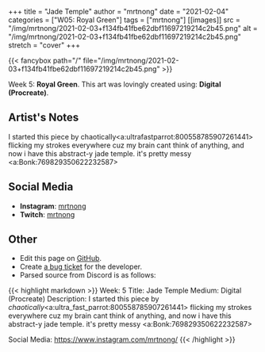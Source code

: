 +++
title =       "Jade Temple"
author =      "mrtnong"
date =        "2021-02-04"
categories =  ["W05: Royal Green"]
tags =        ["mrtnong"]
[[images]]
                      src = "/img/mrtnong/2021-02-03+f134fb41fbe62dbf11697219214c2b45.png"
                      alt = "/img/mrtnong/2021-02-03+f134fb41fbe62dbf11697219214c2b45.png"
                      stretch = "cover"
+++


{{< fancybox path="/" file="/img/mrtnong/2021-02-03+f134fb41fbe62dbf11697219214c2b45.png" >}}


Week 5: **Royal Green**. This art was lovingly created using: **Digital (Procreate)**.

## Artist's Notes

I started this piece by chaotically<a:ultrafastparrot:800558785907261441>  flicking my strokes everywhere cuz my brain cant think of anything, and now i have this abstract-y jade temple. it's pretty messy <a:Bonk:769829350622232587>

## Social Media

- **Instagram**: [mrtnong]()
- **Twitch**: [mrtnong]()


## Other

- Edit this page on [GitHub](https://github.com/teaminkling/web-refresh/edit/main/blog/content/blog/mrtnong-week-5-0702.md).
- Create [a bug ticket](https://github.com/teaminkling/web-refresh/issues/new?assignees=&labels=bug&template=problem-report.md&title=) for the developer.
- Parsed source from Discord is as follows:

{{< highlight markdown >}}
Week: 5
Title: Jade Temple 
Medium: Digital (Procreate)
Description: I started this piece by *chaotically*<a:ultra_fast_parrot:800558785907261441>  flicking my strokes everywhere cuz my brain cant think of anything, and now i have this abstract-y jade temple. it's pretty messy <a:Bonk:769829350622232587>  

Social Media: https://www.instagram.com/mrtnong/
{{< /highlight >}}